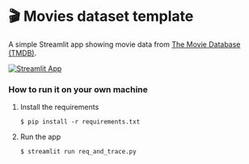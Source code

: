 # 🎬 Movies dataset template

A simple Streamlit app showing movie data from [The Movie Database (TMDB)](https://www.kaggle.com/datasets/tmdb/tmdb-movie-metadata). 

[![Streamlit App](https://static.streamlit.io/badges/streamlit_badge_black_white.svg)](https://movies-dataset-template.streamlit.app/)

### How to run it on your own machine

1. Install the requirements

   ```
   $ pip install -r requirements.txt
   ```

2. Run the app

   ```
   $ streamlit run req_and_trace.py
   ```
